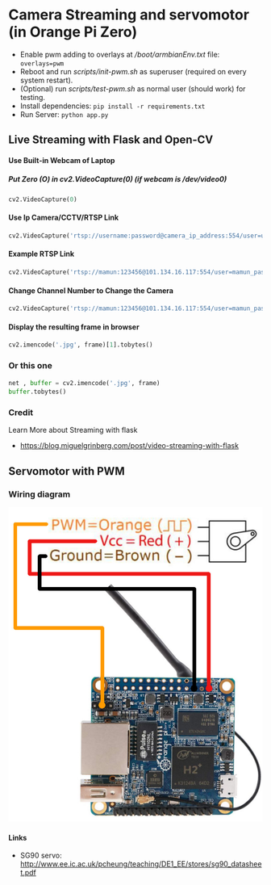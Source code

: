 # Camera Streaming and servomotor (in Orange Pi Zero)

* Enable pwm adding to overlays at */boot/armbianEnv.txt* file: `overlays=pwm`
* Reboot and run *scripts/init-pwm.sh* as superuser (required on every system restart).
* (Optional) run *scripts/test-pwm.sh* as normal user (should work) for testing.
* Install dependencies: `pip install -r requirements.txt`
* Run Server: `python app.py`

## Live Streaming with Flask and Open-CV

#### Use Built-in Webcam of Laptop
##### Put Zero (O) in cv2.VideoCapture(0) (if webcam is /dev/video0)
```python
cv2.VideoCapture(0)
```
#### Use Ip Camera/CCTV/RTSP Link
```python
cv2.VideoCapture('rtsp://username:password@camera_ip_address:554/user=username_password='password'_channel=channel_number_stream=0.sdp')  
 ```
####  Example RTSP Link
```python
cv2.VideoCapture('rtsp://mamun:123456@101.134.16.117:554/user=mamun_password=123456_channel=0_stream=0.sdp')
```
#### Change Channel Number to Change the Camera
```python
cv2.VideoCapture('rtsp://mamun:123456@101.134.16.117:554/user=mamun_password=123456_channel=1_stream=0.sdp')
```
#### Display the resulting frame in browser
```python
cv2.imencode('.jpg', frame)[1].tobytes()                 
``` 
### Or this one

 ```python
net , buffer = cv2.imencode('.jpg', frame)
buffer.tobytes()              
```   

 ### Credit
 Learn More about Streaming with flask
 - https://blog.miguelgrinberg.com/post/video-streaming-with-flask

## Servomotor with PWM
### Wiring diagram
![Wiring diagram](/img/wiring.jpg)
#### Links
- SG90 servo: http://www.ee.ic.ac.uk/pcheung/teaching/DE1_EE/stores/sg90_datasheet.pdf

